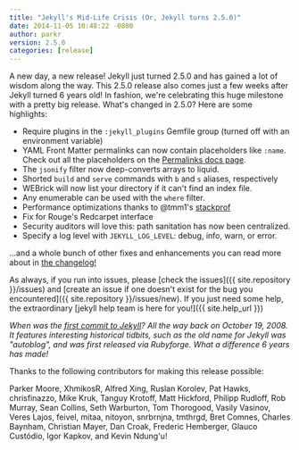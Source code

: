 ```yaml
---
title: "Jekyll's Mid-Life Crisis (Or, Jekyll turns 2.5.0)"
date: 2014-11-05 10:48:22 -0800
author: parkr
version: 2.5.0
categories: [release]
---
```


A new day, a new release! Jekyll just turned 2.5.0 and has gained a lot of
wisdom along the way. This 2.5.0 release also comes just a few weeks after
Jekyll turned 6 years old! In fashion, we're celebrating this huge
milestone with a pretty big release. What's changed in 2.5.0? Here are some
highlights:

* Require plugins in the `:jekyll_plugins` Gemfile group (turned off with an environment variable)
* YAML Front Matter permalinks can now contain placeholders like `:name`. Check out all the placeholders on the [Permalinks docs page](/docs/permalinks/).
* The `jsonify` filter now deep-converts arrays to liquid.
* Shorted `build` and `serve` commands with `b` and `s` aliases, respectively
* WEBrick will now list your directory if it can't find an index file.
* Any enumerable can be used with the `where` filter.
* Performance optimizations thanks to @tmm1's [stackprof](https://github.com/tmm1/stackprof)
* Fix for Rouge's Redcarpet interface
* Security auditors will love this: path sanitation has now been centralized.
* Specify a log level with `JEKYLL_LOG_LEVEL`: debug, info, warn, or error.

...and a whole bunch of other fixes and enhancements you can read more
about in [the changelog!](/docs/history/)

As always, if you run into issues, please [check the issues]({{ site.repository }}/issues)
and [create an issue if one doesn't exist for the bug you encountered]({{ site.repository }}/issues/new).
If you just need some help, the extraordinary [jekyll help team is here for
you!]({{ site.help_url }})

*When was the [first commit to Jekyll](https://github.com/jekyll/jekyll/commit/d189e05d236769c1e5594af9db4d6eacb86fc16e)?
All the way back on October 19, 2008. It features interesting historical
tidbits, such as the old name for Jekyll was "autoblog", and was first
released via Rubyforge. What a difference 6 years has made!*

Thanks to the following contributors for making this release possible:

Parker Moore, XhmikosR, Alfred Xing, Ruslan Korolev, Pat Hawks,
chrisfinazzo, Mike Kruk, Tanguy Krotoff, Matt Hickford, Philipp Rudloff,
Rob Murray, Sean Collins, Seth Warburton, Tom Thorogood, Vasily Vasinov,
Veres Lajos, feivel, mitaa, nitoyon, snrbrnjna, tmthrgd, Bret Comnes,
Charles Baynham, Christian Mayer, Dan Croak, Frederic Hemberger, Glauco
Custódio, Igor Kapkov, and Kevin Ndung'u!
